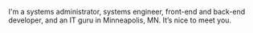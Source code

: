 I'm a systems administrator, systems engineer, front-end and back-end
developer, and an IT guru in Minneapolis, MN. It’s nice to meet you.
